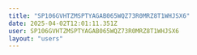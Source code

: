```yaml
---
title: "SP106GVHTZMSPTYAGAB065WQZ73R0MRZ8T1WHJSX6"
date: 2025-04-02T12:01:11.351Z
user: SP106GVHTZMSPTYAGAB065WQZ73R0MRZ8T1WHJSX6
layout: "users"
---
```

    